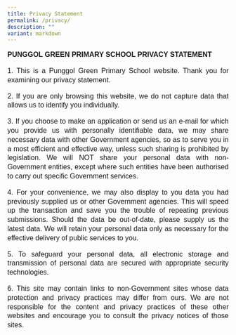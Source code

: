 ```yaml
---
title: Privacy Statement
permalink: /privacy/
description: ""
variant: markdown
---
```

<p style="line-height:1.3;font-size:16px;font-family:Arial;text-align:justify;"><b>PUNGGOL GREEN PRIMARY SCHOOL PRIVACY STATEMENT </b><br>

</p><p style="line-height:1.3;font-size:16px;font-family:Arial;text-align:justify;">1.	This is a Punggol Green Primary School website. Thank you for examining our privacy statement. </p>

<p style="line-height:1.3;font-size:16px;font-family:Arial;text-align:justify;">2.	If you are only browsing this website, we do not capture data that allows us to identify you individually.  </p>

<p style="line-height:1.3;font-size:16px;font-family:Arial;text-align:justify;">3.	If you choose to make an application or send us an e-mail for which you  provide us with personally identifiable data, we may share necessary data with other Government agencies, so as to serve you in a most efficient and effective way, unless such sharing is prohibited by legislation. We will NOT share your personal data with non-Government entities, except where such entities have been authorised to carry out specific Government services.   </p>

<p style="line-height:1.3;font-size:16px;font-family:Arial;text-align:justify;">4.	For your convenience, we may also display to you data you had previously supplied us or other Government agencies. This will speed up the transaction and save you the trouble of repeating previous submissions. Should the data be out-of-date, please supply us the latest data. We will retain your personal data only as necessary for the effective delivery of public services to you.    </p>

<p style="line-height:1.3;font-size:16px;font-family:Arial;text-align:justify;">5.	To safeguard your personal data, all electronic storage and transmission of personal data are secured with appropriate security technologies.    </p>

<p style="line-height:1.3;font-size:16px;font-family:Arial;text-align:justify;">6.	This site may contain links to non-Government sites whose data protection and privacy practices may differ from ours. We are not responsible for the content and privacy practices of these other websites and encourage you to consult the privacy notices of those sites.   </p>